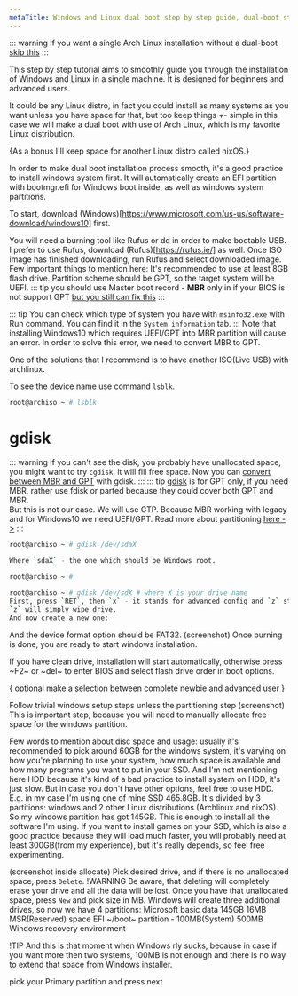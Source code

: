 ```yaml
---
metaTitle: Windows and Linux dual boot step by step guide, dual-boot step by step installation, windows10 install guide, how to install Windows with arch Linux, tutorial for beginner users on how to install Linux on Windows machine.
---
```

::: warning
If you want a single Arch Linux installation without a dual-boot [skip this]()
:::

This step by step tutorial aims to smoothly guide you through the installation of Windows and Linux in a single machine.
It is designed for beginners and advanced users.

It could be any Linux distro, in fact you could install as many systems as you want unless you have space for that,
but too keep things +- simple in this case we will make a dual boot with use of Arch Linux, which is my favorite Linux distribution.

{As a bonus I'll keep space for another Linux distro called nixOS.}

In order to make dual boot installation process smooth, it's a good practice to install windows system first.
It will automatically create an EFI partition with bootmgr.efi for Windows boot inside, as well as windows system partitions.

To start, download (Windows)[https://www.microsoft.com/us-us/software-download/windows10] first.

You will need a burning tool like Rufus or dd in order to make bootable USB. I prefer to use Rufus, download (Rufus)[https://rufus.ie/] as well.
Once ISO image has finished downloading, run Rufus and select downloaded image.
Few important things to mention here:
It's recommended to use at least 8GB flash drive.
Partition scheme should be GPT, so the target system will be UEFI.
::: tip
you should use Master boot record - **MBR** only in if your BIOS is not support GPT [but you still can fix this](https://wiki.archlinux.org/index.php/Partitioning#Tricking_old_BIOS_into_booting_from_GPT)
:::

::: tip
You can check which type of system you have with `msinfo32.exe` with Run command. You can find it in the `System information` tab.
:::
Note that installing Windows10 which requires UEFI/GPT into MBR partition will cause an error. In order to solve this error, we need to convert MBR to GPT.

One of the solutions that I recommend is to have another ISO(Live USB) with archlinux.

To see the device name use command `lsblk`.

```sh
root@archiso ~ # lsblk
```
# gdisk
<a id="gdisk"></a>
::: warning
If you can't see the disk, you probably have unallocated space, you might want to try `cgdisk`, it will fill free space.
Now you can [convert between MBR and GPT](https://wiki.archlinux.org/index.php/Gdisk#Convert_between_MBR_and_GPT) with gdisk.
:::
::: tip
[gdisk](https://wiki.archlinux.org/index.php/Gdisk) is for GPT only, if you need MBR, rather use fdisk or parted because they could cover both GPT and MBR.   
But this is not our case. We will use GTP. Because MBR working with legacy and for Windows10 we need UEFI/GPT.
Read more about partitioning [here ->](./core/partitioning.md)
:::

```sh
root@archiso ~ # gdisk /dev/sdaX  

Where `sdaX` - the one which should be Windows root.
```
```sh
root@archiso ~ #
```
```sh
root@archiso ~ # gdisk /dev/sdX # where X is your drive name
First, press `RET`, then `x` - it stands for advanced config and `z` stands for zap.
`z` will simply wipe drive.
And now create a new one:
```

And the device format option should be FAT32.
(screenshot)
Once burning is done, you are ready to start windows installation.

If you have clean drive, installation will start automatically, otherwise press ~F2~ or ~del~ to enter BIOS and select flash drive order in boot options.

{ optional make a selection between complete newbie and advanced user }

Follow trivial windows setup steps unless the partitioning step
(screenshot)
This is important step, because you will need to manually allocate free space for the windows partition.

Few words to mention about disc space and usage: usually it's recommended to pick around 60GB for the windows system,
it's varying on how you're planning to use your system, how much space is available and how many programs you want to put in your SSD.
And I'm not mentioning here HDD because it's kind of a bad practice to install system on HDD, it's just slow. But in case you don't have other options, feel free to use HDD.
E.g. in my case I'm using one of mine SSD 465.8GB. It's divided by 3 partitions: windows and 2 other Linux distributions (Archlinux and nixOS).
So my windows partition has got 145GB. This is enough to install all the software I'm using.
If you want to install games on your SSD, which is also a good practice because they will load much faster, you will probably need at least 300GB(from my experience),
but it's really depends, so feel free experimenting.

(screenshot inside allocate)
Pick desired drive, and if there is no unallocated space, press `Delete`.
!WARNING Be aware, that deleting will completely erase your drive and all the data will be lost.
Once you have that unallocated space, press `New` and pick size in MB.
Windows will create three additional drives, so now we have 4 partitions:
Microsoft basic data 145GB
16MB MSR(Reserved) space
EFI ~/boot~ partition - 100MB(System)
500MB Windows recovery environment

!TIP And this is that moment when Windows rly sucks, because in case if you want more then two systems, 100MB is not enough and there is no way to extend that space from Windows installer.


pick your Primary partition and press next
